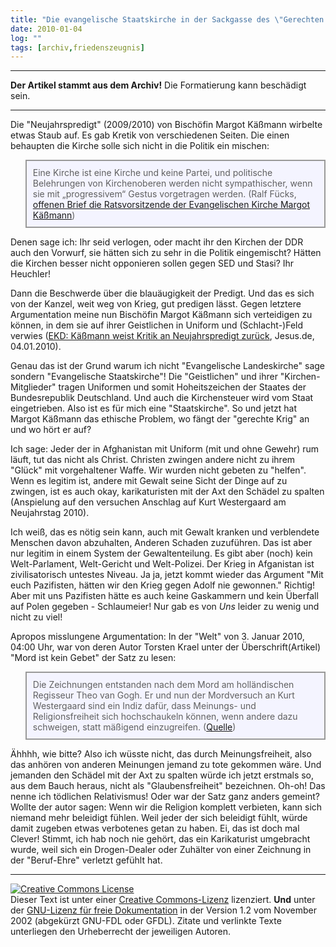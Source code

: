 ```yaml
---
title: "Die evangelische Staatskirche in der Sackgasse des \"Gerechten Kriegs\"."
date: 2010-01-04
log: ""
tags: [archiv,friedenszeugnis]
---
```

<hr><b>Der Artikel stammt aus dem Archiv!</b> Die Formatierung kann beschädigt sein.<hr>

Die "Neujahrspredigt" (2009/2010) von Bischöfin Margot Käßmann wirbelte etwas Staub auf. Es gab Kretik von verschiedenen Seiten. Die einen behaupten die Kirche solle sich nicht in die Politik ein mischen:

<blockquote width=80%; style="padding:10px; background:#f4f4ff; border: 2px solid #999; border-right-width: 2px">
Eine Kirche ist eine Kirche und keine Partei, und politische Belehrungen von Kirchenoberen werden nicht sympathischer, wenn sie mit „progressivem“ Gestus vorgetragen werden. (Ralf Fücks, <a href="http://www.welt.de/politik/deutschland/article5699753/Wider-die-Kaessmannschen-Afghanistan-Banalitaeten.html#reqRSS">offenen Brief die Ratsvorsitzende der Evangelischen Kirche Margot Käßmann</a>)
</blockquote>
<!--break-->
Denen sage ich: Ihr seid verlogen, oder macht ihr den Kirchen der DDR auch den Vorwurf, sie hätten sich zu sehr in die Politik eingemischt? Hätten die Kirchen besser nicht opponieren sollen gegen SED und Stasi? Ihr Heuchler! 

Dann die Beschwerde über die blauäugigkeit der Predigt. Und das es sich von der Kanzel, weit weg von Krieg, gut predigen lässt. Gegen letztere Argumentation meine nun Bischöfin Margot Käßmann sich verteidigen zu können, in dem sie auf ihrer Geistlichen in Uniform und (Schlacht-)Feld verwies (<a href="http://www.jesus.de/index.php?id=885&no_cache=1&tx_ttnews[tt_news]=161320">EKD: Käßmann weist Kritik an Neujahrspredigt zurück</a>, Jesus.de, 04.01.2010). 

Genau das ist der Grund warum ich nicht "Evangelische Landeskirche" sage sondern "Evangelische Staatskirche"! Die "Geistlichen" und ihrer "Kirchen-Mitglieder" tragen Uniformen und somit Hoheitszeichen der Staates der Bundesrepublik Deutschland. Und auch die Kirchensteuer wird vom Staat eingetrieben. Also ist es für mich eine "Staatskirche". So und jetzt hat Margot Käßmann das ethische Problem, wo fängt der "gerechte Krig" an und wo hört er auf? 

Ich sage: Jeder der in Afghanistan mit Uniform (mit und ohne Gewehr) rum läuft, tut das nicht als Christ. Christen zwingen andere nicht zu ihrem "Glück" mit vorgehaltener Waffe. Wir wurden nicht gebeten zu "helfen". Wenn es legitim ist, andere mit Gewalt seine Sicht der Dinge auf zu zwingen, ist es auch okay, karikaturisten mit der Axt den Schädel zu spalten (Anspielung auf den versuchen Anschlag auf Kurt Westergaard am Neujahrstag 2010).

Ich weiß, das es nötig sein kann, auch mit Gewalt kranken und verblendete Menschen davon abzuhalten, Anderen Schaden zuzuführen. Das ist aber nur legitim in einem System der Gewaltenteilung. Es gibt aber (noch) kein Welt-Parlament, Welt-Gericht und Welt-Polizei. Der Krieg in Afganistan ist zivilisatorisch untestes Niveau. Ja ja, jetzt kommt wieder das Argument "Mit euch Pazifisten, hätten wir den Krieg gegen Adolf nie gewonnen." Richtig! Aber mit uns Pazifisten hätte es auch keine Gaskammern und kein Überfall auf Polen gegeben - Schlaumeier! Nur gab es von <i>Uns</i> leider zu wenig und nicht zu viel!

Apropos misslungene Argumentation: In der "Welt" von 3. Januar 2010, 04:00 Uhr, war von deren Autor Torsten Krael unter der Überschrift(Artikel) "Mord ist kein Gebet" der Satz zu lesen:

<blockquote width=80%; style="padding:10px; background:#f4f4ff; border: 2px solid #999; border-right-width: 2px">
Die Zeichnungen entstanden nach dem Mord am holländischen Regisseur Theo van Gogh. Er und nun der Mordversuch an Kurt Westergaard sind ein Indiz dafür, dass Meinungs- und Religionsfreiheit sich hochschaukeln können, wenn andere dazu schweigen, statt mäßigend einzugreifen.  (<a href="http://www.welt.de/satire/article160377/Irrsinn_aktuell.html">Quelle</a>)
</blockquote>


Ähhhh, wie bitte? Also ich wüsste nicht, das durch Meinungsfreiheit, also das anhören von anderen Meinungen jemand zu tote gekommen wäre. Und jemanden den Schädel mit der Axt zu spalten würde ich jetzt erstmals so, aus dem Bauch heraus, nicht als "Glaubensfreiheit" bezeichnen. Oh-oh! Das nenne ich tödlichen Relativismus! Oder war der Satz ganz anders gemeint? Wollte der autor sagen: Wenn wir die Religion komplett verbieten, kann sich niemand mehr beleidigt fühlen. Weil jeder der sich beleidigt fühlt, würde damit zugeben etwas verbotenes getan zu haben. Ei, das ist doch mal Clever! Stimmt, ich hab noch nie gehört, das ein Karikaturist umgebracht wurde, weil sich ein Drogen-Dealer oder Zuhälter von einer Zeichnung in der "Beruf-Ehre" verletzt gefühlt hat. 

<hr>

 <a rel="license" href="http://creativecommons.org/licenses/by-sa/3.0/de/"><img alt="Creative Commons License" style="border-width:0" src="http://i.creativecommons.org/l/by-sa/3.0/de/88x31.png" /></a><br />Dieser <span xmlns:dc="http://purl.org/dc/elements/1.1/" href="http://purl.org/dc/dcmitype/Text" rel="dc:type">Text</span> ist unter einer <a rel="license" href="http://creativecommons.org/licenses/by-sa/3.0/de/">Creative Commons-Lizenz</a> lizenziert. <b>Und</b> unter der <a href="http://de.wikipedia.org/wiki/GFDL">GNU-Lizenz für freie Dokumentation</a> in der Version 1.2 vom November 2002 (abgekürzt GNU-FDL oder GFDL). Zitate und verlinkte Texte unterliegen den Urheberrecht der jeweiligen Autoren.
